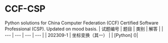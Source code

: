# CCF-CSP 
Python solutions for China Computer Federation (CCF) Certified Software Professional (CSP).
Updated on mood basis.
| 试题编号 | 题目 | 类别 | 解答 |
| --- | --- | --- | --- | 
| 202309-1 | 坐标变换（其一） |  | [Python] ()|
